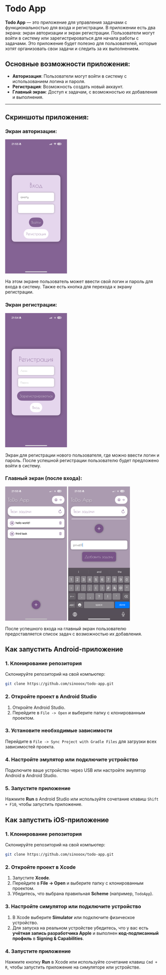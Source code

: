 # **Todo App**

**Todo App** — это приложение для управления задачами с функциональностью для входа и регистрации. В приложении есть два экрана: экран авторизации и экран регистрации. Пользователи могут войти в систему или зарегистрироваться для начала работы с задачами. Это приложение будет полезно для пользователей, которые хотят организовать свои задачи и следить за их выполнением.

## **Основные возможности приложения:**

- **Авторизация**: Пользователи могут войти в систему с использованием логина и пароля.
- **Регистрация**: Возможность создать новый аккаунт.
- **Главный экран**: Доступ к задачам, с возможностью их добавления и выполнения.
  
---

## **Скриншоты приложения:**

### **Экран авторизации:**  
<img src="imgs/log.PNG" width="200">

На этом экране пользователь может ввести свой логин и пароль для входа в систему. Также есть кнопка для перехода к экрану регистрации.

### **Экран регистрации:**  
<img src="imgs/reg.PNG" width="200">

Экран для регистрации нового пользователя, где можно ввести логин и пароль. После успешной регистрации пользователю будет предложено войти в систему.

### **Главный экран (после входа):**  
<img src="imgs/home.PNG" width="200">  
<img src="imgs/home2.PNG" width="200">  

После успешного входа на главный экран пользователю предоставляется список задач с возможностью их добавления.


## **Как запустить Android-приложение**

### **1. Клонирование репозитория**

Склонируйте репозиторий на свой компьютер:

```bash
git clone https://github.com/sinooox/todo-app.git
```

### **2. Откройте проект в Android Studio**

1. Откройте Android Studio.
2. Перейдите в `File -> Open` и выберите папку с клонированным проектом.

### **3. Установите необходимые зависимости**

Перейдите в `File -> Sync Project with Gradle Files` для загрузки всех зависимостей проекта.

### **4. Настройте эмулятор или подключите устройство**

Подключите ваше устройство через USB или настройте эмулятор Android в Android Studio.

### **5. Запустите приложение**

Нажмите **Run** в Android Studio или используйте сочетание клавиш `Shift + F10`, чтобы запустить приложение.

## **Как запустить iOS-приложение**  

### **1. Клонирование репозитория**  

Склонируйте репозиторий на свой компьютер:  

```bash
git clone https://github.com/sinooox/todo-app.git
```

### **2. Откройте проект в Xcode**  

1. Запустите **Xcode**.  
2. Перейдите в **File -> Open** и выберите папку с клонированным проектом.  
3. Убедитесь, что выбрана правильная **Scheme** (например, `TodoApp`).   

### **3. Настройте симулятор или подключите устройство**  

1. В Xcode выберите **Simulator** или подключите физическое устройство.  
2. Для запуска на реальном устройстве убедитесь, что у вас есть **учётная запись разработчика Apple** и выполнен **код-подписанный профиль** в **Signing & Capabilities**.  

### **4. Запустите приложение**  

Нажмите кнопку **Run** в Xcode или используйте сочетание клавиш `Cmd + R`, чтобы запустить приложение на симуляторе или устройстве.